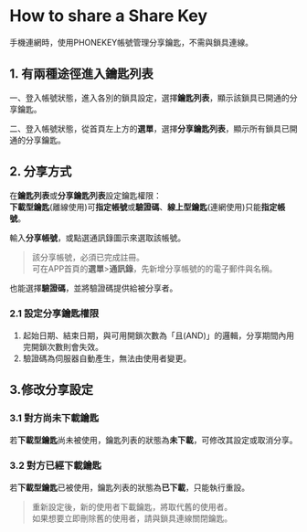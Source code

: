# How to share a Share Key

手機連網時，使用PHONEKEY帳號管理分享鑰匙，不需與鎖具連線。

## 1. 有兩種途徑進入鑰匙列表

一、登入帳號狀態，進入各別的鎖具設定，選擇**鑰匙列表**，顯示該鎖具已開通的分享鑰匙。

 

二、登入帳號狀態，從首頁左上方的**選單**，選擇**分享鑰匙列表**，顯示所有鎖具已開通的分享鑰匙。

## 2. 分享方式

在**鑰匙列表**或**分享鑰匙列表**設定鑰匙權限：  
**下載型鑰匙**\(離線使用\)可**指定帳號**或**驗證碼**、**線上型鑰匙**\(連網使用\)只能**指定帳號**。

 

輸入**分享帳號**，或點選通訊錄圖示來選取該帳號。

> 該分享帳號，必須已完成註冊。  
> 可在APP首頁的**選單**&gt;**通訊錄**，先新增分享帳號的的電子郵件與名稱。

也能選擇**驗證碼**，並將驗證碼提供給被分享者。

### 2.1 設定分享鑰匙權限

1. 起始日期、結束日期，與可用開鎖次數為「且\(AND\)」的邏輯，分享期間內用完開鎖次數則會失效。
2. 驗證碼為伺服器自動產生，無法由使用者變更。

 

## 3.修改分享設定

### 3.1 對方尚未下載鑰匙

若**下載型鑰匙**尚未被使用，鑰匙列表的狀態為**未下載**，可修改其設定或取消分享。

### 3.2 對方已經下載鑰匙

若**下載型鑰匙**已被使用，鑰匙列表的狀態為**已下載**，只能執行重設。

> 重新設定後，新的使用者下載鑰匙，將取代舊的使用者。  
> 如果想要立即刪除舊的使用者，請與鎖具連線關閉鑰匙。

 

